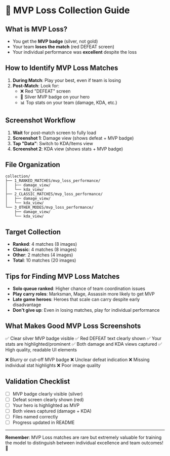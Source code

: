 # 🥈 MVP Loss Collection Guide

## What is MVP Loss?
- You get the **MVP badge** (silver, not gold)
- Your team **loses the match** (red DEFEAT screen)
- Your individual performance was **excellent** despite the loss

## How to Identify MVP Loss Matches
1. **During Match**: Play your best, even if team is losing
2. **Post-Match**: Look for:
   - ❌ Red "DEFEAT" screen
   - 🥈 Silver MVP badge on your hero
   - 📊 Top stats on your team (damage, KDA, etc.)

## Screenshot Workflow
1. **Wait** for post-match screen to fully load
2. **Screenshot 1**: Damage view (shows defeat + MVP badge)
3. **Tap "Data"**: Switch to KDA/Items view  
4. **Screenshot 2**: KDA view (shows stats + MVP badge)

## File Organization
```
collection/
├── 1_RANKED_MATCHES/mvp_loss_performance/
│   ├── damage_view/
│   └── kda_view/
├── 2_CLASSIC_MATCHES/mvp_loss_performance/
│   ├── damage_view/
│   └── kda_view/
└── 3_OTHER_MODES/mvp_loss_performance/
    ├── damage_view/
    └── kda_view/
```

## Target Collection
- **Ranked**: 4 matches (8 images)
- **Classic**: 4 matches (8 images)  
- **Other**: 2 matches (4 images)
- **Total**: 10 matches (20 images)

## Tips for Finding MVP Loss Matches
- **Solo queue ranked**: Higher chance of team coordination issues
- **Play carry roles**: Marksman, Mage, Assassin more likely to get MVP
- **Late game heroes**: Heroes that scale can carry despite early disadvantage
- **Don't give up**: Even in losing matches, play for individual performance

## What Makes Good MVP Loss Screenshots
✅ Clear silver MVP badge visible
✅ Red DEFEAT text clearly shown
✅ Your stats are highlighted/prominent
✅ Both damage and KDA views captured
✅ High quality, readable UI elements

❌ Blurry or cut-off MVP badge
❌ Unclear defeat indication
❌ Missing individual stat highlights
❌ Poor image quality

## Validation Checklist
- [ ] MVP badge clearly visible (silver)
- [ ] Defeat screen clearly shown (red)
- [ ] Your hero is highlighted as MVP
- [ ] Both views captured (damage + KDA)
- [ ] Files named correctly
- [ ] Progress updated in README

---

**Remember**: MVP Loss matches are rare but extremely valuable for training the model to distinguish between individual excellence and team outcomes! 🎯
